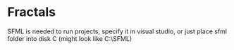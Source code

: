 # Fractals

SFML is needed to run projects, specify it in visual studio, or just place sfml folder into disk C (might look like C:\SFML)
